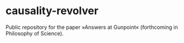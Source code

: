 # causality-revolver
Public repository for the paper »Answers at Gunpoint« (forthcoming in Philosophy of Science).
